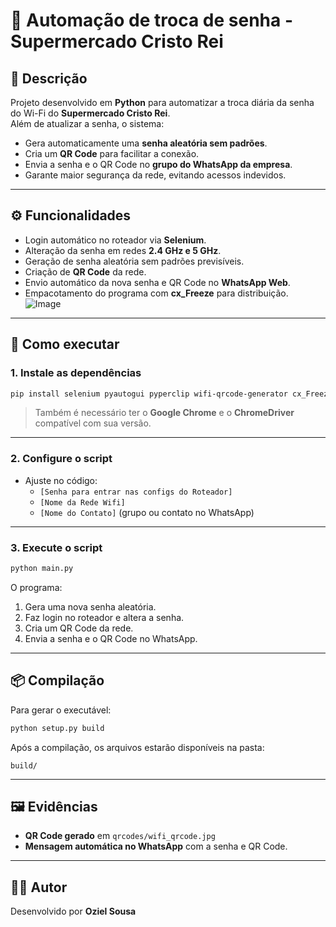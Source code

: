 # 🔐 Automação de troca de senha - Supermercado Cristo Rei

## 📌 Descrição
Projeto desenvolvido em **Python** para automatizar a troca diária da senha do Wi-Fi do **Supermercado Cristo Rei**.  
Além de atualizar a senha, o sistema:
- Gera automaticamente uma **senha aleatória sem padrões**.
- Cria um **QR Code** para facilitar a conexão.
- Envia a senha e o QR Code no **grupo do WhatsApp da empresa**.
- Garante maior segurança da rede, evitando acessos indevidos.

---

## ⚙️ Funcionalidades
- Login automático no roteador via **Selenium**.
- Alteração da senha em redes **2.4 GHz e 5 GHz**.
- Geração de senha aleatória sem padrões previsíveis.
- Criação de **QR Code** da rede.
- Envio automático da nova senha e QR Code no **WhatsApp Web**.
- Empacotamento do programa com **cx_Freeze** para distribuição.
  ![Image](https://github.com/user-attachments/assets/7bc71244-3664-4aae-9fbb-c02886b0bf3e)
  

---

## 🚀 Como executar

### 1. Instale as dependências
```bash
pip install selenium pyautogui pyperclip wifi-qrcode-generator cx_Freeze
```

> Também é necessário ter o **Google Chrome** e o **ChromeDriver** compatível com sua versão.

---

### 2. Configure o script
- Ajuste no código:
  - `[Senha para entrar nas configs do Roteador]`
  - `[Nome da Rede Wifi]`
  - `[Nome do Contato]` (grupo ou contato no WhatsApp)

---

### 3. Execute o script
```bash
python main.py
```

O programa:
1. Gera uma nova senha aleatória.  
2. Faz login no roteador e altera a senha.  
3. Cria um QR Code da rede.  
4. Envia a senha e o QR Code no WhatsApp.  

---

## 📦 Compilação
Para gerar o executável:

```bash
python setup.py build
```

Após a compilação, os arquivos estarão disponíveis na pasta:

```
build/
```

---

## 🖼️ Evidências
- **QR Code gerado** em `qrcodes/wifi_qrcode.jpg`
- **Mensagem automática no WhatsApp** com a senha e QR Code.

---

## 👨‍💻 Autor
Desenvolvido por **Oziel Sousa**
